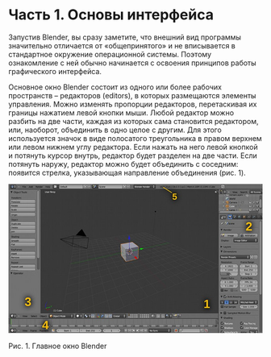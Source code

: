 # Часть 1. Основы интерфейса
Запустив Blender, вы сразу заметите, что внешний вид программы значительно отличается от «общепринятого» 
и не вписывается в стандартное окружение операционной системы. Поэтому ознакомление с ней обычно начинается 
с освоения принципов работы графического интерфейса.

Основное окно Blender состоит из одного или более рабочих пространств – редакторов (editors), в которых 
размещаются элементы управления. Можно изменять пропорции редакторов, перетаскивая их границы нажатием 
левой кнопки мыши. Любой редактор можно разбить на две части, каждая из которых сама становится редактором, 
или, наоборот, объединить в одно целое с другим. Для этого используется значок в виде полосатого треугольника 
в правом верхнем или левом нижнем углу редактора. Если нажать на него левой кнопкой и потянуть курсор внутрь, 
редактор будет разделен на две части. Если потянуть наружу, редактор можно будет объединить с соседним: 
появится стрелка, указывающая направление объединения (рис. 1).

![Рис. 1](blender-default-layout.jpg)

Рис. 1. Главное окно Blender
